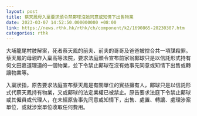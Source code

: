 ```yaml
---
layout: post
title: 蔡天鳳母入稟要求頒令禁鄺球沒她同意或知情下出售物業
date: 2023-03-07 14:52:50.000000000 +08:00
link: https://news.rthk.hk/rthk/ch/component/k2/1690865-20230307.htm
categories: rthk
---
```


大埔龍尾村肢解案，死者蔡天鳳的前夫、前夫的哥哥及爸爸被控合共一項謀殺罪。蔡天鳳的母親昨入稟高等法院，要求法庭頒令宣布前家翁鄺球只是以信託形式持有何文田嘉道理道的一個物業，並下令禁止鄺球在沒有她事先同意或知情下出售或轉讓物業等。

入稟狀指，原告要求法庭宣布蔡天鳳是有關單位的實益擁有人，鄺球只是以信託形式代蔡天鳳持有物業，又或鄺球的法定業權已被禁止。原告要求法庭下令禁止鄺球或其僱員或代理人，在未經原告事先同意或知情下，出售、處置、轉讓、處理涉案單位，或就涉案單位收取任何費用。
